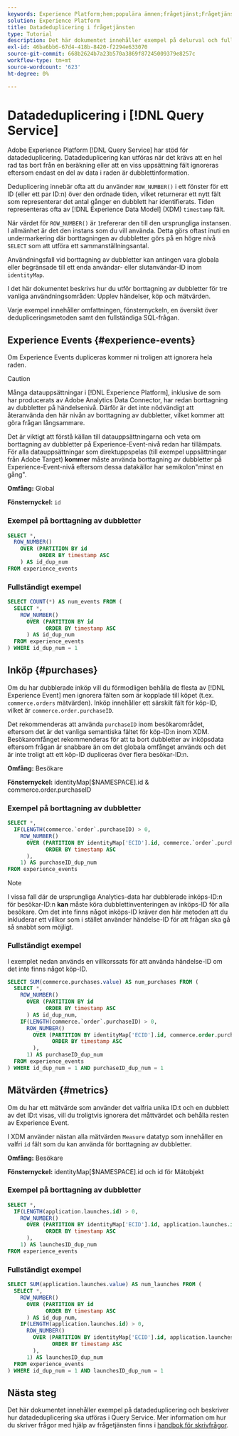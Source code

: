 ```yaml
---
keywords: Experience Platform;hem;populära ämnen;frågetjänst;Frågetjänst;datadeduplicering;deduplicering;
solution: Experience Platform
title: Datadeduplicering i frågetjänsten
type: Tutorial
description: Det här dokumentet innehåller exempel på delurval och fullständiga exempelfrågor för borttagning av dubbletter av tre vanliga användningsfall - Experience Events, purchase och metrics.
exl-id: 46ba6bb6-67d4-418b-8420-f2294e633070
source-git-commit: 668b2624b7a23b570a3869f87245009379e8257c
workflow-type: tm+mt
source-wordcount: '623'
ht-degree: 0%

---
```


# Datadeduplicering i [!DNL Query Service]

Adobe Experience Platform [!DNL Query Service] har stöd för datadeduplicering. Datadeduplicering kan utföras när det krävs att en hel rad tas bort från en beräkning eller att en viss uppsättning fält ignoreras eftersom endast en del av data i raden är dubblettinformation.

Deduplicering innebär ofta att du använder `ROW_NUMBER()` i ett fönster för ett ID (eller ett par ID:n) över den ordnade tiden, vilket returnerar ett nytt fält som representerar det antal gånger en dubblett har identifierats. Tiden representeras ofta av [!DNL Experience Data Model] (XDM) `timestamp` fält.

När värdet för `ROW_NUMBER()` är `1`refererar den till den ursprungliga instansen. I allmänhet är det den instans som du vill använda. Detta görs oftast inuti en undermarkering där borttagningen av dubbletter görs på en högre nivå `SELECT` som att utföra ett sammanställningsantal.

Användningsfall vid borttagning av dubbletter kan antingen vara globala eller begränsade till ett enda användar- eller slutanvändar-ID inom `identityMap`.

I det här dokumentet beskrivs hur du utför borttagning av dubbletter för tre vanliga användningsområden: Upplev händelser, köp och mätvärden.

Varje exempel innehåller omfattningen, fönsternyckeln, en översikt över dedupliceringsmetoden samt den fullständiga SQL-frågan.

## Experience Events {#experience-events}

Om Experience Events dupliceras kommer ni troligen att ignorera hela raden.

>[!CAUTION]
>
>Många datauppsättningar i [!DNL Experience Platform], inklusive de som har producerats av Adobe Analytics Data Connector, har redan borttagning av dubbletter på händelsenivå. Därför är det inte nödvändigt att återanvända den här nivån av borttagning av dubbletter, vilket kommer att göra frågan långsammare.
>
>Det är viktigt att förstå källan till datauppsättningarna och veta om borttagning av dubbletter på Experience-Event-nivå redan har tillämpats. För alla datauppsättningar som direktuppspelas (till exempel uppsättningar från Adobe Target) **kommer** måste använda borttagning av dubbletter på Experience-Event-nivå eftersom dessa datakällor har semikolon&quot;minst en gång&quot;.

**Omfång:** Global

**Fönsternyckel:** `id`

### Exempel på borttagning av dubbletter

```sql
SELECT *,
  ROW_NUMBER()
    OVER (PARTITION BY id
          ORDER BY timestamp ASC
    ) AS id_dup_num
FROM experience_events
```

### Fullständigt exempel

```sql
SELECT COUNT(*) AS num_events FROM (
  SELECT *,
    ROW_NUMBER()
      OVER (PARTITION BY id
            ORDER BY timestamp ASC
      ) AS id_dup_num
  FROM experience_events
) WHERE id_dup_num = 1
```

## Inköp {#purchases}

Om du har dubblerade inköp vill du förmodligen behålla de flesta av [!DNL Experience Event] men ignorera fälten som är kopplade till köpet (t.ex. `commerce.orders` mätvärden). Inköp innehåller ett särskilt fält för köp-ID, vilket är `commerce.order.purchaseID`.

Det rekommenderas att använda `purchaseID` inom besökarområdet, eftersom det är det vanliga semantiska fältet för köp-ID:n inom XDM. Besökaromfånget rekommenderas för att ta bort dubbletter av inköpsdata eftersom frågan är snabbare än om det globala omfånget används och det är inte troligt att ett köp-ID dupliceras över flera besökar-ID:n.

**Omfång:** Besökare

**Fönsternyckel:** identityMap[$NAMESPACE].id &amp; commerce.order.purchaseID

### Exempel på borttagning av dubbletter

```sql
SELECT *,
  IF(LENGTH(commerce.`order`.purchaseID) > 0,
    ROW_NUMBER()
      OVER (PARTITION BY identityMap['ECID'].id, commerce.`order`.purchaseID
            ORDER BY timestamp ASC
      ),
    1) AS purchaseID_dup_num
FROM experience_events
```

>[!NOTE]
>
>I vissa fall där de ursprungliga Analytics-data har dubblerade inköps-ID:n för besökar-ID:n **kan** måste köra dubblettinventeringen av inköps-ID för alla besökare. Om det inte finns något inköps-ID kräver den här metoden att du inkluderar ett villkor som i stället använder händelse-ID för att frågan ska gå så snabbt som möjligt.

### Fullständigt exempel

I exemplet nedan används en villkorssats för att använda händelse-ID om det inte finns något köp-ID.

```sql
SELECT SUM(commerce.purchases.value) AS num_purchases FROM (
  SELECT *,
    ROW_NUMBER()
      OVER (PARTITION BY id
            ORDER BY timestamp ASC
      ) AS id_dup_num,
    IF(LENGTH(commerce.`order`.purchaseID) > 0,
      ROW_NUMBER()
        OVER (PARTITION BY identityMap['ECID'].id, commerce.order.purchaseID
              ORDER BY timestamp ASC
        ),
      1) AS purchaseID_dup_num
  FROM experience_events
) WHERE id_dup_num = 1 AND purchaseID_dup_num = 1
```

## Mätvärden {#metrics}

Om du har ett mätvärde som använder det valfria unika ID:t och en dubblett av det ID:t visas, vill du troligtvis ignorera det måttvärdet och behålla resten av Experience Event.

I XDM använder nästan alla mätvärden `Measure` datatyp som innehåller en valfri `id` fält som du kan använda för borttagning av dubbletter.

**Omfång:** Besökare

**Fönsternyckel:** identityMap[$NAMESPACE].id och id för Mätobjekt

### Exempel på borttagning av dubbletter

```sql
SELECT *,
  IF(LENGTH(application.launches.id) > 0,
    ROW_NUMBER()
      OVER (PARTITION BY identityMap['ECID'].id, application.launches.id
            ORDER BY timestamp ASC
      ),
    1) AS launchesID_dup_num
FROM experience_events
```

### Fullständigt exempel

```sql
SELECT SUM(application.launches.value) AS num_launches FROM (
  SELECT *,
    ROW_NUMBER()
      OVER (PARTITION BY id
            ORDER BY timestamp ASC
      ) AS id_dup_num,
    IF(LENGTH(application.launches.id) > 0,
      ROW_NUMBER()
        OVER (PARTITION BY identityMap['ECID'].id, application.launches.id
              ORDER BY timestamp ASC
        ),
      1) AS launchesID_dup_num
  FROM experience_events
) WHERE id_dup_num = 1 AND launchesID_dup_num = 1
```

## Nästa steg

Det här dokumentet innehåller exempel på datadeduplicering och beskriver hur datadeduplicering ska utföras i Query Service. Mer information om hur du skriver frågor med hjälp av frågetjänsten finns i [handbok för skrivfrågor](../best-practices/writing-queries.md).
